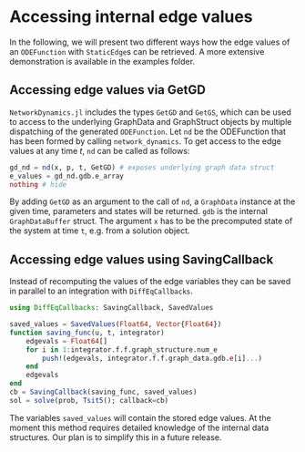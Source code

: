 # Accessing internal edge values

In the following, we will present two different ways how the edge values of an `ODEFunction` with `StaticEdge`s  can be retrieved. A more extensive demonstration is available in the examples folder.

## Accessing edge values via GetGD

`NetworkDynamics.jl` includes the types `GetGD` and `GetGS`, which can be used to access to the underlying GraphData and GraphStruct objects by multiple dispatching of the generated `ODEFunction`. Let `nd` be the ODEFunction that has been formed by calling `network_dynamics`. To get access to the edge values at any time $t$, `nd` can be called as follows:

```julia
gd_nd = nd(x, p, t, GetGD) # exposes underlying graph data struct
e_values = gd_nd.gdb.e_array
nothing # hide
```

By adding `GetGD` as an argument to the call of `nd`, a `GraphData` instance at the given time, parameters and states will be returned. `gdb` is the internal `GraphDataBuffer` struct. The argument `x` has to be the precomputed state of the system at time `t`, e.g. from a solution object.

## Accessing edge values using SavingCallback

Instead of recomputing the values of the edge variables they can be saved in parallel to an integration with `DiffEqCallbacks`.

```julia
using DiffEqCallbacks: SavingCallback, SavedValues

saved_values = SavedValues(Float64, Vector{Float64})
function saving_func(u, t, integrator)
    edgevals = Float64[]
    for i in 1:integrator.f.f.graph_structure.num_e
        push!(edgevals, integrator.f.f.graph_data.gdb.e[i]...)
    end
    edgevals
end
cb = SavingCallback(saving_func, saved_values)
sol = solve(prob, Tsit5(); callback=cb)
```

The variables `saved_values` will contain the stored edge values. At the moment this method requires detailed knowledge of the internal data structures. Our plan is to simplify this in a future release.

